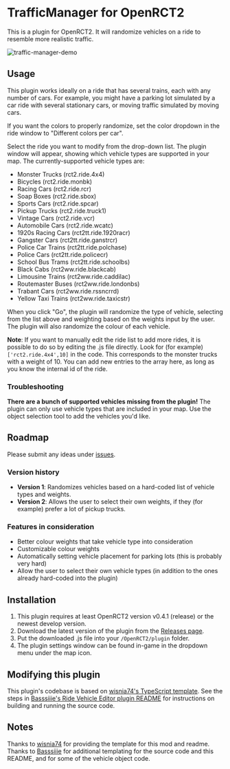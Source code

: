 # TrafficManager for OpenRCT2

This is a plugin for OpenRCT2. It will randomize vehicles on a ride to resemble more realistic traffic.

![traffic-manager-demo](https://user-images.githubusercontent.com/5436387/183231083-5966d9c8-e745-4b65-998d-d62213fd81c2.gif)

## Usage

This plugin works ideally on a ride that has several trains, each with any number of cars. For example, you might have a parking lot simulated by a car ride with several stationary cars, or moving traffic simulated by moving cars.

If you want the colors to properly randomize, set the color dropdown in the ride window to "Different colors per car".

Select the ride you want to modify from the drop-down list. The plugin window will appear, showing which vehicle types are supported in your map. The currently-supported vehicle types are:

- Monster Trucks (rct2.ride.4x4)
- Bicycles (rct2.ride.monbk)
- Racing Cars (rct2.ride.rcr)
- Soap Boxes (rct2.ride.sbox)
- Sports Cars (rct2.ride.spcar)
- Pickup Trucks (rct2.ride.truck1)
- Vintage Cars (rct2.ride.vcr)
- Automobile Cars (rct2.ride.wcatc)
- 1920s Racing Cars (rct2tt.ride.1920racr)
- Gangster Cars (rct2tt.ride.ganstrcr)
- Police Car Trains (rct2tt.ride.polchase)
- Police Cars (rct2tt.ride.policecr)
- School Bus Trams (rct2tt.ride.schoolbs)
- Black Cabs (rct2ww.ride.blackcab)
- Limousine Trains (rct2ww.ride.caddilac)
- Routemaster Buses (rct2ww.ride.londonbs)
- Trabant Cars (rct2ww.ride.rssncrrd)
- Yellow Taxi Trains (rct2ww.ride.taxicstr)

When you click "Go", the plugin will randomize the type of vehicle, selecting from the list above and weighting based on the weights input by the user. The plugin will also randomize the colour of each vehicle.

**Note**: If you want to manually edit the ride list to add more rides, it is possible to do so by editing the .js file directly. Look for (for example) `['rct2.ride.4x4',10]` in the code. This corresponds to the monster trucks with a weight of 10. You can add new entries to the array here, as long as you know the internal id of the ride.

### Troubleshooting

**There are a bunch of supported vehicles missing from the plugin!** The plugin can only use vehicle types that are included in your map. Use the object selection tool to add the vehicles you'd like.

## Roadmap

Please submit any ideas under [issues](https://github.com/fidwell/OpenRct2-TrafficManager/issues).

### Version history

- **Version 1**: Randomizes vehicles based on a hard-coded list of vehicle types and weights.
- **Version 2**: Allows the user to select their own weights, if they (for example) prefer a lot of pickup trucks.

### Features in consideration

- Better colour weights that take vehicle type into consideration
- Customizable colour weights
- Automatically setting vehicle placement for parking lots (this is probably very hard)
- Allow the user to select their own vehicle types (in addition to the ones already hard-coded into the plugin)

## Installation

1. This plugin requires at least OpenRCT2 version v0.4.1 (release) or the newest develop version.
2. Download the latest version of the plugin from the [Releases page](https://github.com/fidwell/OpenRct2-TrafficManager/releases).
3. Put the downloaded .js file into your `/OpenRCT2/plugin` folder.
4. The plugin settings window can be found in-game in the dropdown menu under the map icon.

## Modifying this plugin

This plugin's codebase is based on [wisnia74's TypeScript template](https://github.com/wisnia74/openrct2-typescript-mod-template). See the steps in [Basssiiie's Ride Vehicle Editor plugin README](https://github.com/Basssiiie/OpenRCT2-RideVehicleEditor#building-the-source-code) for instructions on building and running the source code.

## Notes

Thanks to [wisnia74](https://github.com/wisnia74/openrct2-typescript-mod-template) for providing the template for this mod and readme. Thanks to [Basssiiie](https://github.com/Basssiiie/OpenRCT2-RideVehicleEditor) for additional templating for the source code and this README, and for some of the vehicle object code.
